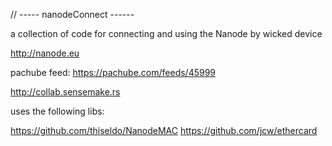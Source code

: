 
// ----- nanodeConnect ------

a collection of code for connecting and using the Nanode by wicked device

http://nanode.eu

pachube feed: https://pachube.com/feeds/45999

http://collab.sensemake.rs 


uses the following libs:

https://github.com/thiseldo/NanodeMAC
https://github.com/jcw/ethercard